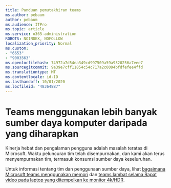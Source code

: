 ```yaml
---
title: Panduan pemutakhiran teams
ms.author: pebaum
author: pebaum
ms.audience: ITPro
ms.topic: article
ms.service: o365-administration
ROBOTS: NOINDEX, NOFOLLOW
localization_priority: Normal
ms.custom:
- "6653"
- "9003563"
ms.openlocfilehash: 74972a7d54ea349cd997509a59a9320256a7eee7
ms.sourcegitcommit: 9a39e7cff11854c54c717a2c0094bfdfefee4ffd
ms.translationtype: MT
ms.contentlocale: id-ID
ms.lasthandoff: 10/01/2020
ms.locfileid: "48364887"
---
```

# <a name="teams-is-using-more-computer-resources-than-expected"></a>Teams menggunakan lebih banyak sumber daya komputer daripada yang diharapkan

Kinerja hebat dan pengalaman pengguna adalah masalah teratas di Microsoft. Waktu peluncuran tim telah disempurnakan, dan kami akan terus menyempurnakan tim, termasuk konsumsi sumber daya keseluruhan.  

Untuk informasi tentang tim dan penggunaan sumber daya, lihat [bagaimana Microsoft teams menggunakan memori](https://docs.microsoft.com/microsoftteams/teams-memory-usage-perf)  dan  [teams lambat selama Rapat video pada laptop yang ditempelkan ke monitor 4k/HDR](https://docs.microsoft.com/MicrosoftTeams/troubleshoot/known-issues/teams-slow-video-meetings-laptops-4k).
